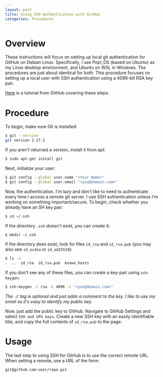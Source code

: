 ```yaml
---
layout: post
title: Using SSH Authentication with GitHub
categories: Procedures
---
```


# Overview

These instructions will focus on setting up local git authentication for GitHub on Debian Linux. Specifically, I use Pop!_OS (based on Ubuntu) as my Linux desktop environment, and Ubuntu on WSL in Windows. The procedures are just about identical for both. This procedure focuses on setting up a local user with SSH authentication using a 4096-bit RSA key pair. 

[Here](https://help.github.com/en/github/authenticating-to-github/connecting-to-github-with-ssh) is a tutorial from GitHub covering these steps.

# Procedure

To begin, make sure Git is installed:

```bash
$ git --version
git version 2.17.1
```

 If you aren't returned a version, install it from apt:

 ```bash
 $ sudo apt-get install git
 ```

Next, initialize your user:

```bash
$ git config --global user.name "<Your Name>"
$ git config --global user.email "<you@domain.com>"
```

Now, the authentication. I'm lazy and don't like to need to authenticate every time I access a remote git server. I use SSH authentication unless I'm working on something important/secure. To begin, check whether you already have an SH key pair:

```bash
$ cd ~/.ssh
```

If the directory `.ssh` doesn't exist, you can create it:

```bash
$ mkdir ~/.ssh
```

If the directory does exist, look for files `id_rsa` and `id_rsa.pub` (you may also see `id_ecdsa` or `id_ed25519`):

```bash
$ ls -a
.  ..  id_rsa  id_rsa.pub  known_hosts
```

If you don't see any of these files, you can create a key-pair using `ssh-keygen`:

```bash
$ ssh-keygen -t rsa -b 4096 -C "<you@domain.com>"
```

*The `-C` tag is optional and just adds a comment to the key. I like to use my email so it's easy to identify my public key.*

Now, just add the public key to GitHub. Navigate to GitHub Settings and select `SSH and GPG keys`. Create a new SSH key with an easily identifiable title, and copy the full contents of `id_rsa.pub` to the page. 

# Usage

The last step to using SSH for GitHub is to use the correct remote URL. When setting a remote, use a URL of the form:

```
git@github.com:user/repo.git
```